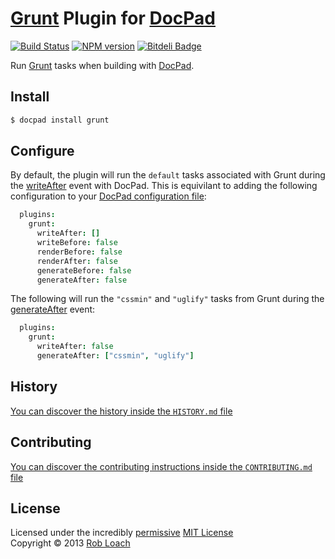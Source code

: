 # [Grunt](http://gruntjs.com) Plugin for [DocPad](http://docpad.org)

[![Build Status](https://secure.travis-ci.org/RobLoach/docpad-plugin-grunt.png?branch=master)](http://travis-ci.org/RobLoach/docpad-plugin-grunt "Check this project's build status on TravisCI")
[![NPM version](https://badge.fury.io/js/docpad-plugin-grunt.png)](http://badge.fury.io/js/docpad-plugin-grunt "View this project on NPM")
[![Bitdeli Badge](https://d2weczhvl823v0.cloudfront.net/RobLoach/docpad-plugin-grunt/trend.png)](https://bitdeli.com/free "Bitdeli Badge")

Run [Grunt](http://gruntjs.com) tasks when building with [DocPad](https://docpad.org).


## Install

```bash
$ docpad install grunt
```


## Configure

By default, the plugin will run the `default` tasks associated with Grunt during
the [writeAfter](http://docpad.org/docs/events#writeafter) event with DocPad.
This is equivilant to adding the following configuration to your [DocPad
configuration file](http://docpad.org/docs/config):

```coffeescript
  plugins:
    grunt:
      writeAfter: []
      writeBefore: false
      renderBefore: false
      renderAfter: false
      generateBefore: false
      generateAfter: false
```

The following will run the `"cssmin"` and `"uglify"` tasks from Grunt during the
[generateAfter](http://docpad.org/docs/events#generateafter) event:

```coffeescript
  plugins:
    grunt:
      writeAfter: false
      generateAfter: ["cssmin", "uglify"]
```


## History
[You can discover the history inside the `HISTORY.md` file](https://github.com/robloach/docpad-plugin-grunt/blob/master/HISTORY.md#files)


## Contributing
[You can discover the contributing instructions inside the `CONTRIBUTING.md` file](https://github.com/robloach/docpad-plugin-grunt/blob/master/CONTRIBUTING.md#files)


## License
Licensed under the incredibly [permissive](http://en.wikipedia.org/wiki/Permissive_free_software_licence) [MIT License](http://creativecommons.org/licenses/MIT/)
<br/>Copyright &copy; 2013 [Rob Loach](http://robloach.net)
